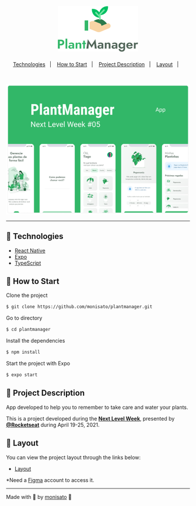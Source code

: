 <h1 align="center">
    <img alt="PlantManager" title="PlantManager" src=".github/logo.png" />
</h1>

<p align="center">
  <a href="#-technologies">Technologies</a>&nbsp;&nbsp;&nbsp;|&nbsp;&nbsp;&nbsp;
  <a href="#-how-to-start">How to Start</a>&nbsp;&nbsp;&nbsp;|&nbsp;&nbsp;&nbsp;
  <a href="#-project-description">Project Description</a>&nbsp;&nbsp;&nbsp;|&nbsp;&nbsp;&nbsp;
  <a href="#-layout">Layout</a>&nbsp;&nbsp;&nbsp;|&nbsp;&nbsp;&nbsp;
</p>

<br>

<p align="center">
  <img alt="PlantManager" src=".github/plantmanager.png">
</p>

---

## 🤖 Technologies

- [React Native](https://reactnative.dev/)
- [Expo](https://expo.io/)
- [TypeScript](https://www.typescriptlang.org/)

## 🚀 How to Start

Clone the project
```bash
$ git clone https://github.com/monisato/plantmanager.git
```

Go to directory
```bash
$ cd plantmanager
```

Install the dependencies
```bash
$ npm install
```

Start the project with Expo
```bash
$ expo start
```

## 🌱 Project Description

App developed to help you to remember to take care and water your plants.

This is a project developed during the **[Next Level Week](https://nextlevelweek.com/)**, presented by **[@Rocketseat](https://github.com/Rocketseat)** during April 19-25, 2021.

## 🔖 Layout

You can view the project layout through the links below:

- [Layout](https://www.figma.com/file/IhQRtrOZdu3TrvkPYREzOy/PlantManager) 

*Need a [Figma](http://figma.com/) account to access it.

---

Made with 💖 by [monisato](https://github.com/monisato) 👋
